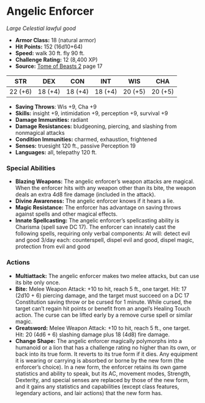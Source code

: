# Angelic Enforcer

*Large* *Celestial* *lawful good*

- **Armor Class:** 18 (natural armor)
- **Hit Points:** 152 (16d10+64)
- **Speed:** walk 30 ft. fly 90 ft.
- **Challenge Rating:** 12 (8,400 XP)
- **Source:** [Tome of Beasts 2](https://koboldpress.com/kpstore/product/tome-of-beasts-2-for-5th-edition) page 17

| STR | DEX | CON | INT | WIS | CHA |
| --- | --- | --- | --- | --- | --- |
| 22 (+6) | 18 (+4) | 18 (+4) | 18 (+4) | 20 (+5) | 20 (+5) |

- **Saving Throws**: Wis +9, Cha +9
- **Skills:** insight +9, intimidation +9, perception +9, survival +9
- **Damage Immunities:** radiant
- **Damage Resistances:** bludgeoning, piercing, and slashing from nonmagical attacks
- **Condition Immunities:** charmed, exhaustion, frightened
- **Senses:** truesight 120 ft., passive Perception 19
- **Languages:** all, telepathy 120 ft.

### Special Abilities

- **Blazing Weapons:** The angelic enforcer’s weapon attacks are magical. When the enforcer hits with any weapon other than its bite, the weapon deals an extra 4d8 fire damage (included in the attack).
- **Divine Awareness:** The angelic enforcer knows if it hears a lie.
- **Magic Resistance:** The enforcer has advantage on saving throws against spells and other magical effects.
- **Innate Spellcasting:** The angelic enforcer’s spellcasting ability is Charisma (spell save DC 17). The enforcer can innately cast the following spells, requiring only verbal components:
At will: detect evil and good
3/day each: counterspell, dispel evil and good, dispel magic, protection from evil and good

### Actions

- **Multiattack:** The angelic enforcer makes two melee attacks, but can use its bite only once.
- **Bite:** Melee Weapon Attack: +10 to hit, reach 5 ft., one target. Hit: 17 (2d10 + 6) piercing damage, and the target must succeed on a DC 17 Constitution saving throw or be cursed for 1 minute. While cursed, the target can’t regain hit points or benefit from an angel’s Healing Touch action. The curse can be lifted early by a remove curse spell or similar magic.
- **Greatsword:** Melee Weapon Attack: +10 to hit, reach 5 ft., one target. Hit: 20 (4d6 + 6) slashing damage plus 18 (4d8) fire damage.
- **Change Shape:** The angelic enforcer magically polymorphs into a humanoid or a lion that has a challenge rating no higher than its own, or back into its true form. It reverts to its true form if it dies. Any equipment it is wearing or carrying is absorbed or borne by the new form (the enforcer’s choice). In a new form, the enforcer retains its own game statistics and ability to speak, but its AC, movement modes, Strength, Dexterity, and special senses are replaced by those of the new form, and it gains any statistics and capabilities (except class features, legendary actions, and lair actions) that the new form has.



